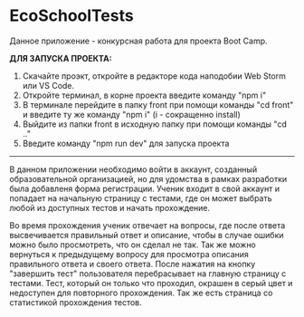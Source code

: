 # EcoSchoolTests

Данное приложение - конкурсная работа для проекта Boot Camp. 

<strong>ДЛЯ ЗАПУСКА ПРОЕКТА:</strong>

1. Скачайте проэкт, откройте в редакторе кода наподобии Web Storm или VS Code.
2. Откройте терминал, в корне проекта введите команду "npm i"
3. В терминале перейдите в папку front при помощи команды "cd front" и введите ту же команду "npm i" (i - сокращенно install)
4. Выйдите из папки front в исходную папку при помощи команды "cd .."
5. Введите команду "npm run dev" для запуска проекта

________________________________

В данном приложении необходимо войти в аккаунт, созданный образовательной организацией, но для удомства в рамках разработки была добавленя форма регистрации.
Ученик входит в свой аккаунт и попадает на начальную страницу с тестами, где он может выбрать любой из доступных тестов и начать прохождение. 

Во время прохождения ученик отвечает на вопросы, где после ответа высвечивается правильный ответ и описание, чтобы в случае ошибки можно было просмотреть, что он сделал не так.
Так же можно вернуться к предыдущему вопросу для просмотра описания правильного ответа и своего ответа. После нажатия на кнопку "завершить тест" пользователя перебрасывает на
главную страницу с тестами. Тест, который он только что проходил, окрашен в серый цвет и недоступен для повторного прохождения. Так же есть страница со статистикой прохождения 
тестов.


